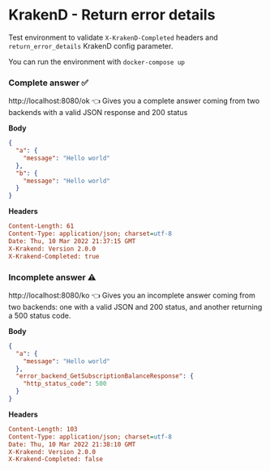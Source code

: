 # KrakenD - Return error details

Test environment to validate `X-KrakenD-Completed` headers and `return_error_details` KrakenD config parameter.

You can run the environment with `docker-compose up`

### Complete answer ✅

http://localhost:8080/ok 👈 Gives you a complete answer coming from two backends with a valid JSON response and 200 status

**Body**
```json
{
  "a": {
    "message": "Hello world"
  },
  "b": {
    "message": "Hello world"
  }
}
```

**Headers**
```ini
Content-Length: 61
Content-Type: application/json; charset=utf-8
Date: Thu, 10 Mar 2022 21:37:15 GMT
X-Krakend: Version 2.0.0
X-Krakend-Completed: true
```
### Incomplete answer ⚠️

http://localhost:8080/ko 👈 Gives you an incomplete answer coming from two backends: one with a valid JSON and 200 status, and another returning a 500 status code.

**Body**
```json
{
  "a": {
    "message": "Hello world"
  },
  "error_backend_GetSubscriptionBalanceResponse": {
    "http_status_code": 500
  }
}
```

**Headers**
```ini
Content-Length: 103
Content-Type: application/json; charset=utf-8
Date: Thu, 10 Mar 2022 21:38:10 GMT
X-Krakend: Version 2.0.0
X-Krakend-Completed: false
```
